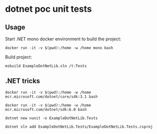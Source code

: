 # dotnet poc unit tests

## Usage

Start .NET mono docker environment to build the project:
```shell
docker run -it -v $(pwd):/home -w /home mono bash
```

Build project:
```shell
msbuild ExampleDotNetLib.sln /t:Tests
```



## .NET tricks

```shell
docker run -it -v $(pwd):/home -w /home mcr.microsoft.com/dotnet/core/sdk:3.1 bash

docker run -it -v $(pwd):/home -w /home mcr.microsoft.com/dotnet/sdk:6.0 bash

dotnet new nunit -o ExampleDotNetLib.Tests

dotnet sln add ExampleDotNetLib.Tests/ExampleDotNetLib.Tests.csproj
```

